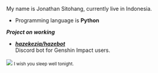 My name is Jonathan Sitohang, currently live in Indonesia.

- Programming language is **Python**

***Project on working***

- [***hazekezia/hazebot***](https://github.com/hazekezia/hazebot)<br/>
  Discord bot for Genshin Impact users.

<img src="./img/raiden_dance.gif" align="center" />
<sub>I wish you sleep well tonight.</sub>